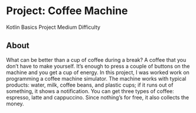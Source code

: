 # Project: Coffee Machine
Kotlin Basics Project
Medium Difficulty

## About
What can be better than a cup of coffee during a break? A coffee that you don’t have to make yourself. It’s enough to press a couple of buttons on the machine and you get a cup of energy. In this project, I was worked work on programming a coffee machine simulator. The machine works with typical products: water, milk, coffee beans, and plastic cups; if it runs out of something, it shows a notification. You can get three types of coffee: espresso, latte and cappuccino. Since nothing’s for free, it also collects the money.
